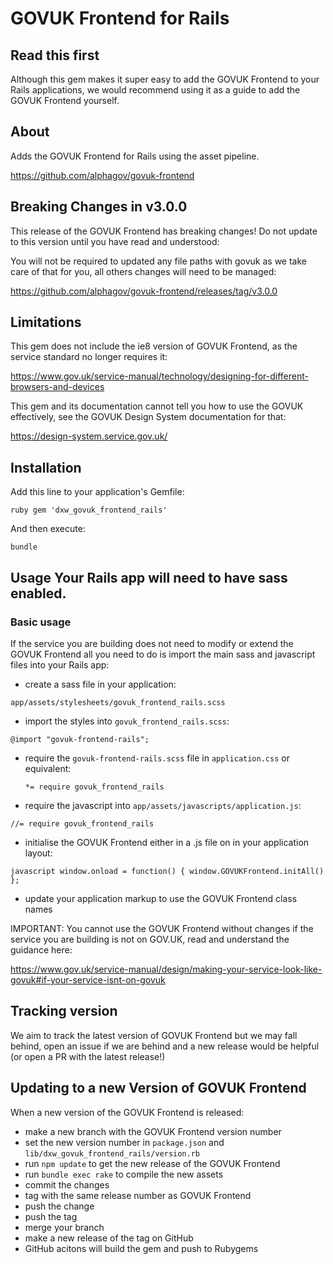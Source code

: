 # GOVUK Frontend for Rails

## Read this first

Although this gem makes it super easy to add the GOVUK Frontend to your
Rails applications, we would recommend using it as a guide to add the
GOVUK Frontend yourself.

## About 
Adds the GOVUK Frontend for Rails using the asset pipeline.

https://github.com/alphagov/govuk-frontend

## Breaking Changes in v3.0.0

This release of the GOVUK Frontend has breaking changes! Do not update to this
version until you have read and understood:

You will not be required to updated any file paths with govuk as we take care of
that for you, all others changes will need to be managed:

https://github.com/alphagov/govuk-frontend/releases/tag/v3.0.0

## Limitations

This gem does not include the ie8 version of GOVUK Frontend, as the service
standard no longer requires it:

https://www.gov.uk/service-manual/technology/designing-for-different-browsers-and-devices

This gem and its documentation cannot tell you how to use the GOVUK effectively,
see the GOVUK Design System documentation for that:

https://design-system.service.gov.uk/ 

## Installation

Add this line to your application's Gemfile:

`ruby gem 'dxw_govuk_frontend_rails'`

And then execute:

`bundle`

## Usage Your Rails app will need to have sass enabled.

### Basic usage

If the service you are building does not need to modify or extend the GOVUK
Frontend all you need to do is import the main sass and javascript files into
your Rails app:

- create a sass file in your application: 

`app/assets/stylesheets/govuk_frontend_rails.scss`
- import the styles into `govuk_frontend_rails.scss`: 

`@import "govuk-frontend-rails";`
- require the `govuk-frontend-rails.scss` file in `application.css` or
  equivalent: 

  `*= require govuk_frontend_rails`
- require the javascript into `app/assets/javascripts/application.js`: 

`//= require govuk_frontend_rails`
- initialise the GOVUK Frontend either in a .js file on in your application
  layout:

`javascript window.onload = function() { window.GOVUKFrontend.initAll() };`
- update your application markup to use the GOVUK Frontend class names

IMPORTANT: You cannot use the GOVUK Frontend without changes if the service you
are building is not on GOV.UK, read and understand the guidance here:

https://www.gov.uk/service-manual/design/making-your-service-look-like-govuk#if-your-service-isnt-on-govuk

## Tracking version 
We aim to track the latest version of GOVUK Frontend but we may fall behind,
open an issue if we are behind and a new release would be helpful (or open a PR
with the latest release!)

## Updating to a new Version of GOVUK Frontend

When a new version of the GOVUK Frontend is released:

- make a new branch with the GOVUK Frontend version number
- set the new version number in `package.json` and
  `lib/dxw_govuk_frontend_rails/version.rb`
- run  `npm update` to get the new release of the GOVUK Frontend
- run `bundle exec rake` to compile the new assets
- commit the changes
- tag with the same release number as GOVUK Frontend
- push the change
- push the tag
- merge your branch
- make a new release of the tag on GitHub
- GitHub acitons will build the gem and push to Rubygems
